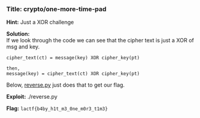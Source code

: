 ### **Title:** crypto/one-more-time-pad

**Hint:** Just a XOR challenge

**Solution:**\
If we look through the code we can see that the cipher text is just a XOR of msg and key.

```
cipher_text(ct) = message(key) XOR cipher_key(pt)

then,
message(key) = cipher_text(ct) XOR cipher_key(pt)
```

Below, [reverse.py](./reverse.py) just does that to get our flag.

**Exploit:** ./reverse.py

**Flag:** `lactf{b4by_h1t_m3_0ne_m0r3_t1m3}`
